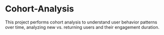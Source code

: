 # Cohort-Analysis
This project performs cohort analysis to understand user behavior patterns over time, analyzing new vs. returning users and their engagement duration.
